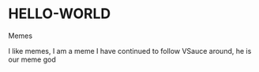 # HELLO-WORLD

Memes

I like memes, I am a meme
I have continued to follow VSauce around, he is our meme god
